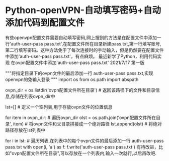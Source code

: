 # Python-openVPN-自动填写密码+自动添加代码到配置文件
有些openvpn配置文件需要自动填写密码,网上搜到的方法是在配置文件中添加一行'auth-user-pass pass.txt',在配置文件所在目录新建pass.txt,第一行填写账号,第二行填写密码。这种方法免于了每次连接时的手动输入，但是仍然要在配置文件中添加'auth-user-pass pass.txt'，有点麻烦。
最近新学了Python，利用代码实现 在ovpn配置文件中添加'auth-user-pass pass.txt'
2021/7/17  第一版

"""将指定目录下的ovpn文件的最后添加一行 auth-user-pass pass.txt,实现openvpn的免输入登录
"""
import os
from os.path import abspath

ovpn_dir = os.listdir('ovpn配置文件所在目录')  # 返回该路径下的文件和目录信息,存储在列表ovpn_dir中

lst=[]  # 定义一个空列表,用于存放ovpn文件的位置信息

for item in ovpn_dir:  # 遍历ovpn_dir 
    olst = os.path.join('ovpn配置文件所在目录', item)  # 将ovpn文件和父目录拼接成一个绝对路径
    lst.append(olst)   # 将绝对路径存放在lst列表中

for i in lst:  # 遍历列表,在列表中的每个ovpn文件的最后添加一行 auth-user-pass pass.txt
    with open(i, 'a') as f:
        f.write('auth-user-pass pass.txt')
有待改进，比如"ovpn配置文件所在目录",可以存放在一个列表内,输入一次就行,以后再改吧.
